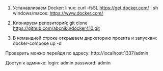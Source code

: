 1) Устанавливаем Docker:
linux: curl -fsSL https://get.docker.com/ | sh
windows/macos: https://www.docker.com/

2) Клонируем репозиторий:
git clone https://github.com/abcniku/docker410.git

3) В командной строке открываем диркеторию проекта и запускам:
docker-compose up -d

Проверить можно перейдя по адресу:
http://localhost:1337/admin
  
Доступ к админке:
login: admin
password: admin
